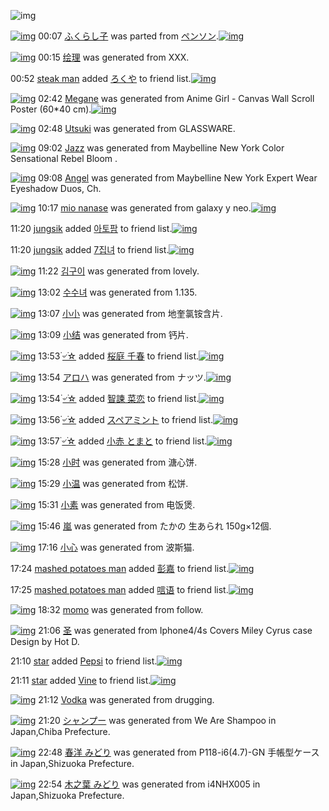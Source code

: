 ![img](http://gdrive-cdn.herokuapp.com/537b65a5bc09f0000721dda7/512px-barcode.png)

[![img](http://www.deviantsart.com/btbu21.png)](http://www.barcodekanojo.com/kanojo/3192313/%E3%81%B5%E3%81%8F%E3%82%89%E3%81%97%E5%AD%90) 00:07 [ふくらし子](http://www.barcodekanojo.com/kanojo/3192313/%E3%81%B5%E3%81%8F%E3%82%89%E3%81%97%E5%AD%90) was parted from [ペンソン](http://www.barcodekanojo.com/kanojo/3192313/%E3%81%B5%E3%81%8F%E3%82%89%E3%81%97%E5%AD%90).[![img](http://www.deviantsart.com/h34hpi.jpeg)](http://www.barcodekanojo.com/user/225376/%E3%83%9A%E3%83%B3%E3%82%BD%E3%83%B3) 

[![img](http://www.deviantsart.com/1ogh344.png)](http://www.barcodekanojo.com/kanojo/3193081/%E7%BB%98%E7%90%86) 00:15 [绘理](http://www.barcodekanojo.com/kanojo/3193081/%E7%BB%98%E7%90%86) was generated from XXX.

00:52 [steak man](http://www.barcodekanojo.com/user/489013/steak%20man) added [ろくや](http://www.barcodekanojo.com/kanojo/644898/%E3%82%8D%E3%81%8F%E3%82%84) to friend list.[![img](http://www.deviantsart.com/2ff76pc.png)](http://www.barcodekanojo.com/kanojo/644898/%E3%82%8D%E3%81%8F%E3%82%84) 

[![img](http://www.deviantsart.com/dajum1.png)](http://www.barcodekanojo.com/kanojo/3193082/Megane) 02:42 [Megane](http://www.barcodekanojo.com/kanojo/3193082/Megane) was generated from Anime Girl - Canvas Wall Scroll Poster (60*40 cm).[![img](http://www.deviantsart.com/3qji31f.jpeg)](http://www.barcodekanojo.com/product_images/barcode/6018717/1425058915/50x50xAnime,P20Girl,P20-,P20Canvas,P20Wall,P20Scroll,P20Poster,P20,P2860,P2A40,P20cm,P29.jpg,qw=88,ah=88.pagespeed.ic.jCU8kfY5Nq.jpg) 

[![img](http://www.deviantsart.com/1ac5c0q.png)](http://www.barcodekanojo.com/kanojo/3193083/Utsuki) 02:48 [Utsuki](http://www.barcodekanojo.com/kanojo/3193083/Utsuki) was generated from GLASSWARE.

[![img](http://www.deviantsart.com/3uokuk8.png)](http://www.barcodekanojo.com/kanojo/3193084/Jazz) 09:02 [Jazz](http://www.barcodekanojo.com/kanojo/3193084/Jazz) was generated from Maybelline New York Color Sensational Rebel Bloom .

[![img](http://www.deviantsart.com/3m34nmf.png)](http://www.barcodekanojo.com/kanojo/3193085/Angel) 09:08 [Angel](http://www.barcodekanojo.com/kanojo/3193085/Angel) was generated from Maybelline New York Expert Wear Eyeshadow Duos, Ch.

[![img](http://www.deviantsart.com/9i2ck7.png)](http://www.barcodekanojo.com/kanojo/3193086/mio%20nanase) 10:17 [mio nanase](http://www.barcodekanojo.com/kanojo/3193086/mio%20nanase) was generated from galaxy y neo.[![img](http://www.deviantsart.com/1bj2eje.jpeg)](http://www.barcodekanojo.com/product_images/barcode/6018721/1425086207/galaxy%20y%20neo.jpg) 

11:20 [jungsik](http://www.barcodekanojo.com/user/500375/jungsik) added [아토팜](http://www.barcodekanojo.com/kanojo/2932602/%EC%95%84%ED%86%A0%ED%8C%9C) to friend list.[![img](http://www.deviantsart.com/3v83r9e.png)](http://www.barcodekanojo.com/kanojo/2932602/%EC%95%84%ED%86%A0%ED%8C%9C) 

11:20 [jungsik](http://www.barcodekanojo.com/user/500375/jungsik) added [7집녀](http://www.barcodekanojo.com/kanojo/2700293/7%EC%A7%91%EB%85%80) to friend list.[![img](http://www.deviantsart.com/24j2geh.png)](http://www.barcodekanojo.com/kanojo/2700293/7%EC%A7%91%EB%85%80) 

[![img](http://www.deviantsart.com/j2993l.png)](http://www.barcodekanojo.com/kanojo/3193087/%EA%B9%80%EA%B5%AC%EC%9D%B4) 11:22 [김구이](http://www.barcodekanojo.com/kanojo/3193087/%EA%B9%80%EA%B5%AC%EC%9D%B4) was generated from lovely.

[![img](http://www.deviantsart.com/281br8q.png)](http://www.barcodekanojo.com/kanojo/3193088/%EC%88%98%EC%88%98%EB%85%80) 13:02 [수수녀](http://www.barcodekanojo.com/kanojo/3193088/%EC%88%98%EC%88%98%EB%85%80) was generated from 1.135.

[![img](http://www.deviantsart.com/2ihs6i5.png)](http://www.barcodekanojo.com/kanojo/3193089/%E5%B0%8F%E5%B0%8F) 13:07 [小小](http://www.barcodekanojo.com/kanojo/3193089/%E5%B0%8F%E5%B0%8F) was generated from 地奎氯铵含片.

[![img](http://www.deviantsart.com/18pdiqd.png)](http://www.barcodekanojo.com/kanojo/3193090/%E5%B0%8F%E7%BB%93) 13:09 [小结](http://www.barcodekanojo.com/kanojo/3193090/%E5%B0%8F%E7%BB%93) was generated from 钙片.

[![img](http://www.deviantsart.com/2j90n25.jpeg)](http://www.barcodekanojo.com/user/498922/%DB%AC%E0%A7%BA%DB%AC%E2%98%86) 13:53 [۬৺۬☆](http://www.barcodekanojo.com/user/498922/%DB%AC%E0%A7%BA%DB%AC%E2%98%86) added [桜庭 千春](http://www.barcodekanojo.com/kanojo/2241278/%E6%A1%9C%E5%BA%AD%20%E5%8D%83%E6%98%A5) to friend list.[![img](http://www.deviantsart.com/nud66n.png)](http://www.barcodekanojo.com/kanojo/2241278/%E6%A1%9C%E5%BA%AD%20%E5%8D%83%E6%98%A5) 

[![img](http://www.deviantsart.com/1026d14.png)](http://www.barcodekanojo.com/kanojo/3193091/%E3%82%A2%E3%83%AD%E3%83%8F) 13:54 [アロハ](http://www.barcodekanojo.com/kanojo/3193091/%E3%82%A2%E3%83%AD%E3%83%8F) was generated from ナッツ.[![img](http://www.deviantsart.com/18ejn9a.jpeg)](http://www.barcodekanojo.com/product_images/barcode/4644765/1369575299/Dry%20Roasted%20Macadamias%20With%20Sea%20Salt.jpg) 

[![img](http://www.deviantsart.com/2j90n25.jpeg)](http://www.barcodekanojo.com/user/498922/%DB%AC%E0%A7%BA%DB%AC%E2%98%86) 13:54 [۬৺۬☆](http://www.barcodekanojo.com/user/498922/%DB%AC%E0%A7%BA%DB%AC%E2%98%86) added [智諫 菜恋](http://www.barcodekanojo.com/kanojo/1570845/%E6%99%BA%E8%AB%AB%20%E8%8F%9C%E6%81%8B) to friend list.[![img](http://www.deviantsart.com/3d5pel6.png)](http://www.barcodekanojo.com/kanojo/1570845/%E6%99%BA%E8%AB%AB%20%E8%8F%9C%E6%81%8B) 

[![img](http://www.deviantsart.com/2j90n25.jpeg)](http://www.barcodekanojo.com/user/498922/%DB%AC%E0%A7%BA%DB%AC%E2%98%86) 13:56 [۬৺۬☆](http://www.barcodekanojo.com/user/498922/%DB%AC%E0%A7%BA%DB%AC%E2%98%86) added [スペアミント](http://www.barcodekanojo.com/kanojo/2904/%E3%82%B9%E3%83%9A%E3%82%A2%E3%83%9F%E3%83%B3%E3%83%88) to friend list.[![img](http://www.deviantsart.com/a19hfu.png)](http://www.barcodekanojo.com/kanojo/2904/%E3%82%B9%E3%83%9A%E3%82%A2%E3%83%9F%E3%83%B3%E3%83%88) 

[![img](http://www.deviantsart.com/2j90n25.jpeg)](http://www.barcodekanojo.com/user/498922/%DB%AC%E0%A7%BA%DB%AC%E2%98%86) 13:57 [۬৺۬☆](http://www.barcodekanojo.com/user/498922/%DB%AC%E0%A7%BA%DB%AC%E2%98%86) added [小赤  とまと](http://www.barcodekanojo.com/kanojo/535451/%E5%B0%8F%E8%B5%A4%20%20%E3%81%A8%E3%81%BE%E3%81%A8) to friend list.[![img](http://www.deviantsart.com/14l8p8v.png)](http://www.barcodekanojo.com/kanojo/535451/%E5%B0%8F%E8%B5%A4%20%20%E3%81%A8%E3%81%BE%E3%81%A8) 

[![img](http://www.deviantsart.com/7cot3i.png)](http://www.barcodekanojo.com/kanojo/3193092/%E5%B0%8F%E6%97%B6) 15:28 [小时](http://www.barcodekanojo.com/kanojo/3193092/%E5%B0%8F%E6%97%B6) was generated from 溏心饼.

[![img](http://www.deviantsart.com/1aq95br.png)](http://www.barcodekanojo.com/kanojo/3193093/%E5%B0%8F%E6%B8%A9) 15:29 [小温](http://www.barcodekanojo.com/kanojo/3193093/%E5%B0%8F%E6%B8%A9) was generated from 松饼.

[![img](http://www.deviantsart.com/23ppspb.png)](http://www.barcodekanojo.com/kanojo/3193094/%E5%B0%8F%E7%B4%A0) 15:31 [小素](http://www.barcodekanojo.com/kanojo/3193094/%E5%B0%8F%E7%B4%A0) was generated from 电饭煲.

[![img](http://www.deviantsart.com/am1lqg.png)](http://www.barcodekanojo.com/kanojo/3193095/%E5%B5%90) 15:46 [嵐](http://www.barcodekanojo.com/kanojo/3193095/%E5%B5%90) was generated from たかの 生あられ 150g×12個.

[![img](http://www.deviantsart.com/1k2crdu.png)](http://www.barcodekanojo.com/kanojo/3193096/%E5%B0%8F%E5%BF%83) 17:16 [小心](http://www.barcodekanojo.com/kanojo/3193096/%E5%B0%8F%E5%BF%83) was generated from 波斯猫.

17:24 [mashed potatoes man](http://www.barcodekanojo.com/user/500377/mashed%20potatoes%20man) added [彭嘉](http://www.barcodekanojo.com/kanojo/2846580/%E5%BD%AD%E5%98%89) to friend list.[![img](http://www.deviantsart.com/3j23o26.png)](http://www.barcodekanojo.com/kanojo/2846580/%E5%BD%AD%E5%98%89) 

17:25 [mashed potatoes man](http://www.barcodekanojo.com/user/500377/mashed%20potatoes%20man) added [唁语](http://www.barcodekanojo.com/kanojo/3155667/%E5%94%81%E8%AF%AD) to friend list.[![img](http://www.deviantsart.com/22vhvb9.png)](http://www.barcodekanojo.com/kanojo/3155667/%E5%94%81%E8%AF%AD) 

[![img](http://www.deviantsart.com/3e7t9m.png)](http://www.barcodekanojo.com/kanojo/3193097/momo) 18:32 [momo](http://www.barcodekanojo.com/kanojo/3193097/momo) was generated from follow.

[![img](http://www.deviantsart.com/1mr93og.png)](http://www.barcodekanojo.com/kanojo/3193098/%E5%9C%A3) 21:06 [圣](http://www.barcodekanojo.com/kanojo/3193098/%E5%9C%A3) was generated from Iphone4/4s Covers Miley Cyrus case Design by Hot D.

21:10 [star](http://www.barcodekanojo.com/user/479721/star) added [Pepsi](http://www.barcodekanojo.com/kanojo/2503457/Pepsi) to friend list.[![img](http://www.deviantsart.com/135vlsn.png)](http://www.barcodekanojo.com/kanojo/2503457/Pepsi) 

21:11 [star](http://www.barcodekanojo.com/user/479721/star) added [Vine](http://www.barcodekanojo.com/kanojo/2731123/Vine) to friend list.[![img](http://www.deviantsart.com/7hie3d.png)](http://www.barcodekanojo.com/kanojo/2731123/Vine) 

[![img](http://www.deviantsart.com/34s87mb.png)](http://www.barcodekanojo.com/kanojo/3193099/Vodka) 21:12 [Vodka](http://www.barcodekanojo.com/kanojo/3193099/Vodka) was generated from drugging.

[![img](http://www.deviantsart.com/3q118va.png)](http://www.barcodekanojo.com/kanojo/3193100/%E3%82%B7%E3%83%A3%E3%83%B3%E3%83%97%E3%83%BC) 21:20 [シャンプー](http://www.barcodekanojo.com/kanojo/3193100/%E3%82%B7%E3%83%A3%E3%83%B3%E3%83%97%E3%83%BC) was generated from We Are Shampoo in Japan,Chiba Prefecture.

[![img](http://www.deviantsart.com/1tafbom.png)](http://www.barcodekanojo.com/kanojo/3193101/%E6%98%A5%E6%B4%8B%20%E3%81%BF%E3%81%A9%E3%82%8A) 22:48 [春洋 みどり](http://www.barcodekanojo.com/kanojo/3193101/%E6%98%A5%E6%B4%8B%20%E3%81%BF%E3%81%A9%E3%82%8A) was generated from P118-i6(4.7)-GN 手帳型ケース in Japan,Shizuoka Prefecture.

[![img](http://www.deviantsart.com/1aecgjp.png)](http://www.barcodekanojo.com/kanojo/3193102/%E6%9C%A8%E4%B9%8B%E8%91%89%20%E3%81%BF%E3%81%A9%E3%82%8A) 22:54 [木之葉 みどり](http://www.barcodekanojo.com/kanojo/3193102/%E6%9C%A8%E4%B9%8B%E8%91%89%20%E3%81%BF%E3%81%A9%E3%82%8A) was generated from i4NHX005 in Japan,Shizuoka Prefecture.

